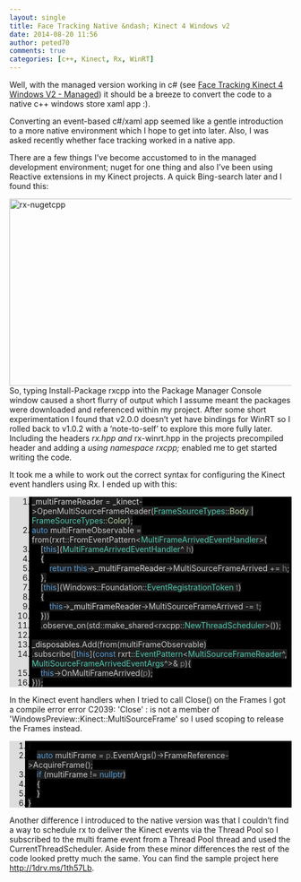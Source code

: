 ```yaml
---
layout: single
title: Face Tracking Native &ndash; Kinect 4 Windows v2
date: 2014-08-20 11:56
author: peted70
comments: true
categories: [c++, Kinect, Rx, WinRT]
---
```

<p>Well, with the managed version working in c# (see <a href="http://peted.azurewebsites.net/face-tracking-kinect-4-windows-v2/" target="_blank">Face Tracking Kinect 4 Windows V2 - Managed</a>) it should be a breeze to convert the code to a native c++ windows store xaml app :).</p> <p>Converting an event-based c#/xaml app seemed like a gentle introduction to a more native environment which I hope to get into later. Also, I was asked recently whether face tracking worked in a native app. </p> <p>There are a few things I’ve become accustomed to in the managed development environment; nuget for one thing and also I’ve been using Reactive extensions in my Kinect projects. A quick Bing-search later and I found this:</p> <p><a href="http://peted.azurewebsites.net/wp-content/uploads/2014/08/rxnugetcpp.png"><img title="rx-nugetcpp" style="border-left-width: 0px; border-right-width: 0px; border-bottom-width: 0px; float: none; margin-left: auto; display: block; border-top-width: 0px; margin-right: auto" border="0" alt="rx-nugetcpp" src="http://peted.azurewebsites.net/wp-content/uploads/2014/08/rxnugetcpp_thumb.png" width="773" height="334"></a>So, typing Install-Package rxcpp into the Package Manager Console window caused a short flurry of output which I assume meant the packages were downloaded and referenced within my project. After some short experimentation I found that v2.0.0 doesn’t yet have bindings for WinRT so I rolled back to v1.0.2 with a ‘note-to-self’ to explore this more fully later. Including the headers <em>rx.hpp and </em>rx-winrt.hpp in the projects precompiled header and adding a <em>using namespace rxcpp; </em>enabled me to get started writing the code.</p> <p>It took me a while to work out the correct syntax for configuring the Kinect event handlers using Rx. I ended up with this:</p> <div id="scid:9ce6104f-a9aa-4a17-a79f-3a39532ebf7c:6751432b-1e16-4ff0-a4f2-1b467f728922" class="wlWriterEditableSmartContent" style="float: none; padding-bottom: 0px; padding-top: 0px; padding-left: 0px; margin: 0px; display: inline; padding-right: 0px"> <div class="le-pavsc-container"> <div style="background: #ddd; overflow: auto"> <ol start="1" style="background: #000000; margin: 0 0 0 2.5em; padding: 0 0 0 5px;"> <li><span style="background:#1e1e1e;color:#dadada">_multiFrameReader</span><span style="background:#1e1e1e;color:#dcdcdc"> </span><span style="background:#1e1e1e;color:#b4b4b4">=</span><span style="background:#1e1e1e;color:#dcdcdc"> </span><span style="background:#1e1e1e;color:#dadada">_kinect</span><span style="background:#1e1e1e;color:#b4b4b4">-&gt;</span><span style="background:#1e1e1e;color:#c8c8c8">OpenMultiSourceFrameReader</span><span style="background:#1e1e1e;color:#b4b4b4">(</span><span style="background:#1e1e1e;color:#4ec9b0">FrameSourceTypes</span><span style="background:#1e1e1e;color:#b4b4b4">::</span><span style="background:#1e1e1e;color:#b8d7a3">Body</span><span style="background:#1e1e1e;color:#dcdcdc"> </span><span style="background:#1e1e1e;color:#b4b4b4">|</span><span style="background:#1e1e1e;color:#dcdcdc"> </span><span style="background:#1e1e1e;color:#4ec9b0">FrameSourceTypes</span><span style="background:#1e1e1e;color:#b4b4b4">::</span><span style="background:#1e1e1e;color:#b8d7a3">Color</span><span style="background:#1e1e1e;color:#b4b4b4">);</span></li> <li class="le-pavsc-even"><span style="background:#1e1e1e;color:#dcdcdc"></span><span style="background:#1e1e1e;color:#569cd6">auto</span><span style="background:#1e1e1e;color:#dcdcdc"> </span><span style="background:#1e1e1e;color:#c8c8c8">multiFrameObservable</span><span style="background:#1e1e1e;color:#dcdcdc"> </span><span style="background:#1e1e1e;color:#b4b4b4">=</span><span style="background:#1e1e1e;color:#dcdcdc"> </span><span style="background:#1e1e1e;color:#c8c8c8">from</span><span style="background:#1e1e1e;color:#b4b4b4">(</span><span style="background:#1e1e1e;color:#c8c8c8">rxrt</span><span style="background:#1e1e1e;color:#b4b4b4">::</span><span style="background:#1e1e1e;color:#c8c8c8">FromEventPattern</span><span style="background:#1e1e1e;color:#b4b4b4">&lt;</span><span style="background:#1e1e1e;color:#4ec9b0">MultiFrameArrivedEventHandler</span><span style="background:#1e1e1e;color:#b4b4b4">&gt;(</span></li> <li>    <span style="background:#1e1e1e;color:#dcdcdc"></span><span style="background:#1e1e1e;color:#b4b4b4">[</span><span style="background:#1e1e1e;color:#569cd6">this</span><span style="background:#1e1e1e;color:#b4b4b4">](</span><span style="background:#1e1e1e;color:#4ec9b0">MultiFrameArrivedEventHandler</span><span style="background:#1e1e1e;color:#b4b4b4">^</span><span style="background:#1e1e1e;color:#dcdcdc"> </span><span style="background:#1e1e1e;color:#7f7f7f">h</span><span style="background:#1e1e1e;color:#b4b4b4">)</span></li> <li class="le-pavsc-even">    <span style="background:#1e1e1e;color:#dcdcdc">{</span></li> <li>        <span style="background:#1e1e1e;color:#dcdcdc"></span><span style="background:#1e1e1e;color:#569cd6">return</span><span style="background:#1e1e1e;color:#dcdcdc"> </span><span style="background:#1e1e1e;color:#569cd6">this</span><span style="background:#1e1e1e;color:#b4b4b4">-&gt;</span><span style="background:#1e1e1e;color:#dadada">_multiFrameReader</span><span style="background:#1e1e1e;color:#b4b4b4">-&gt;</span><span style="background:#1e1e1e;color:#c8c8c8">MultiSourceFrameArrived</span><span style="background:#1e1e1e;color:#dcdcdc"> </span><span style="background:#1e1e1e;color:#b4b4b4">+=</span><span style="background:#1e1e1e;color:#dcdcdc"> </span><span style="background:#1e1e1e;color:#7f7f7f">h</span><span style="background:#1e1e1e;color:#b4b4b4">;</span></li> <li class="le-pavsc-even">    <span style="background:#1e1e1e;color:#dcdcdc">}</span><span style="background:#1e1e1e;color:#b4b4b4">,</span></li> <li>    <span style="background:#1e1e1e;color:#dcdcdc"></span><span style="background:#1e1e1e;color:#b4b4b4">[</span><span style="background:#1e1e1e;color:#569cd6">this</span><span style="background:#1e1e1e;color:#b4b4b4">](</span><span style="background:#1e1e1e;color:#c8c8c8">Windows</span><span style="background:#1e1e1e;color:#b4b4b4">::</span><span style="background:#1e1e1e;color:#c8c8c8">Foundation</span><span style="background:#1e1e1e;color:#b4b4b4">::</span><span style="background:#1e1e1e;color:#4ec9b0">EventRegistrationToken</span><span style="background:#1e1e1e;color:#dcdcdc"> </span><span style="background:#1e1e1e;color:#7f7f7f">t</span><span style="background:#1e1e1e;color:#b4b4b4">)</span></li> <li class="le-pavsc-even">    <span style="background:#1e1e1e;color:#dcdcdc">{</span></li> <li>        <span style="background:#1e1e1e;color:#dcdcdc"></span><span style="background:#1e1e1e;color:#569cd6">this</span><span style="background:#1e1e1e;color:#b4b4b4">-&gt;</span><span style="background:#1e1e1e;color:#dadada">_multiFrameReader</span><span style="background:#1e1e1e;color:#b4b4b4">-&gt;</span><span style="background:#1e1e1e;color:#c8c8c8">MultiSourceFrameArrived</span><span style="background:#1e1e1e;color:#dcdcdc"> </span><span style="background:#1e1e1e;color:#b4b4b4">-=</span><span style="background:#1e1e1e;color:#dcdcdc"> </span><span style="background:#1e1e1e;color:#7f7f7f">t</span><span style="background:#1e1e1e;color:#b4b4b4">;</span></li> <li class="le-pavsc-even">    <span style="background:#1e1e1e;color:#dcdcdc">}</span><span style="background:#1e1e1e;color:#b4b4b4">))</span></li> <li>    <span style="background:#1e1e1e;color:#dcdcdc"></span><span style="background:#1e1e1e;color:#b4b4b4">.</span><span style="background:#1e1e1e;color:#c8c8c8">observe_on</span><span style="background:#1e1e1e;color:#b4b4b4">(</span><span style="background:#1e1e1e;color:#c8c8c8">std</span><span style="background:#1e1e1e;color:#b4b4b4">::</span><span style="background:#1e1e1e;color:#c8c8c8">make_shared</span><span style="background:#1e1e1e;color:#b4b4b4">&lt;</span><span style="background:#1e1e1e;color:#c8c8c8">rxcpp</span><span style="background:#1e1e1e;color:#b4b4b4">::</span><span style="background:#1e1e1e;color:#4ec9b0">NewThreadScheduler</span><span style="background:#1e1e1e;color:#b4b4b4">&gt;());</span></li> <li class="le-pavsc-even">&nbsp;</li> <li><span style="background:#1e1e1e;color:#dcdcdc"></span><span style="background:#1e1e1e;color:#dadada">_disposables</span><span style="background:#1e1e1e;color:#b4b4b4">.</span><span style="background:#1e1e1e;color:#c8c8c8">Add</span><span style="background:#1e1e1e;color:#b4b4b4">(</span><span style="background:#1e1e1e;color:#c8c8c8">from</span><span style="background:#1e1e1e;color:#b4b4b4">(</span><span style="background:#1e1e1e;color:#c8c8c8">multiFrameObservable</span><span style="background:#1e1e1e;color:#b4b4b4">)</span></li> <li class="le-pavsc-even"><span style="background:#1e1e1e;color:#dcdcdc"></span><span style="background:#1e1e1e;color:#b4b4b4">.</span><span style="background:#1e1e1e;color:#c8c8c8">subscribe</span><span style="background:#1e1e1e;color:#b4b4b4">([</span><span style="background:#1e1e1e;color:#569cd6">this</span><span style="background:#1e1e1e;color:#b4b4b4">](</span><span style="background:#1e1e1e;color:#569cd6">const</span><span style="background:#1e1e1e;color:#dcdcdc"> </span><span style="background:#1e1e1e;color:#c8c8c8">rxrt</span><span style="background:#1e1e1e;color:#b4b4b4">::</span><span style="background:#1e1e1e;color:#4ec9b0">EventPattern</span><span style="background:#1e1e1e;color:#b4b4b4">&lt;</span><span style="background:#1e1e1e;color:#4ec9b0">MultiSourceFrameReader</span><span style="background:#1e1e1e;color:#b4b4b4">^,</span><span style="background:#1e1e1e;color:#dcdcdc"> </span><span style="background:#1e1e1e;color:#4ec9b0">MultiSourceFrameArrivedEventArgs</span><span style="background:#1e1e1e;color:#b4b4b4">^&gt;&amp;</span><span style="background:#1e1e1e;color:#dcdcdc"> </span><span style="background:#1e1e1e;color:#7f7f7f">p</span><span style="background:#1e1e1e;color:#b4b4b4">){</span></li> <li>    <span style="background:#1e1e1e;color:#dcdcdc"></span><span style="background:#1e1e1e;color:#569cd6">this</span><span style="background:#1e1e1e;color:#b4b4b4">-&gt;</span><span style="background:#1e1e1e;color:#c8c8c8">OnMultiFrameArrived</span><span style="background:#1e1e1e;color:#b4b4b4">(</span><span style="background:#1e1e1e;color:#7f7f7f">p</span><span style="background:#1e1e1e;color:#b4b4b4">);</span></li> <li class="le-pavsc-even"><span style="background:#1e1e1e;color:#dcdcdc">}</span><span style="background:#1e1e1e;color:#b4b4b4">));</span></li> </ol> </div> </div> </div> <p>In the Kinect event handlers when I tried to call Close() on the Frames I got a compile error error C2039: 'Close' : is not a member of 'WindowsPreview::Kinect::MultiSourceFrame' so I used scoping to release the Frames instead.</p> <div id="scid:9ce6104f-a9aa-4a17-a79f-3a39532ebf7c:7f312a6a-815e-4313-842f-98d6f83634fc" class="wlWriterEditableSmartContent" style="float: none; padding-bottom: 0px; padding-top: 0px; padding-left: 0px; margin: 0px; display: inline; padding-right: 0px"> <div class="le-pavsc-container"> <div style="background: #ddd; overflow: auto"> <ol start="1" style="background: #000000; margin: 0 0 0 2em; padding: 0 0 0 5px;"> <li>{</li> <li class="le-pavsc-even">    <span style="background:#1e1e1e;color:#569cd6">auto</span><span style="background:#1e1e1e;color:#dcdcdc"> </span><span style="background:#1e1e1e;color:#c8c8c8">multiFrame</span><span style="background:#1e1e1e;color:#dcdcdc"> </span><span style="background:#1e1e1e;color:#b4b4b4">=</span><span style="background:#1e1e1e;color:#dcdcdc"> </span><span style="background:#1e1e1e;color:#7f7f7f">p</span><span style="background:#1e1e1e;color:#b4b4b4">.</span><span style="background:#1e1e1e;color:#c8c8c8">EventArgs</span><span style="background:#1e1e1e;color:#b4b4b4">()-&gt;</span><span style="background:#1e1e1e;color:#c8c8c8">FrameReference</span><span style="background:#1e1e1e;color:#b4b4b4">-&gt;</span><span style="background:#1e1e1e;color:#c8c8c8">AcquireFrame</span><span style="background:#1e1e1e;color:#b4b4b4">();</span></li> <li>    <span style="background:#1e1e1e;color:#dcdcdc"></span><span style="background:#1e1e1e;color:#569cd6">if</span><span style="background:#1e1e1e;color:#dcdcdc"> </span><span style="background:#1e1e1e;color:#b4b4b4">(</span><span style="background:#1e1e1e;color:#c8c8c8">multiFrame</span><span style="background:#1e1e1e;color:#dcdcdc"> </span><span style="background:#1e1e1e;color:#b4b4b4">!=</span><span style="background:#1e1e1e;color:#dcdcdc"> </span><span style="background:#1e1e1e;color:#569cd6">nullptr</span><span style="background:#1e1e1e;color:#b4b4b4">)</span></li> <li class="le-pavsc-even">    <span style="background:#1e1e1e;color:#dcdcdc">{</span></li> <li>    <span style="background:#1e1e1e;color:#dcdcdc">}</span></li> <li class="le-pavsc-even"><span style="background:#1e1e1e;color:#dcdcdc">}</span></li> </ol> </div> </div> </div> <p>Another difference I introduced to the native version was that I couldn’t find a way to schedule rx to deliver the Kinect events via the Thread Pool so I subscribed to the multi frame event from a Thread Pool thread and used the CurrentThreadScheduler. Aside from these minor differences the rest of the code looked pretty much the same. You can find the sample project here <a title="http://1drv.ms/1th57Lb" href="http://1drv.ms/1th57Lb">http://1drv.ms/1th57Lb</a>.</p>
